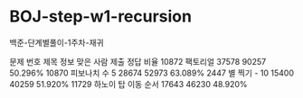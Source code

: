 # BOJ-step-w1-recursion
백준-단계별풀이-1주차-재귀


문제 번호	제목	정보	맞은 사람	제출	정답 비율
10872	팩토리얼		37578	90257	50.296%
10870	피보나치 수 5		28674	52973	63.089%
2447	별 찍기 - 10		15400	40259	51.920%
11729	하노이 탑 이동 순서		17643	46230	48.920%
